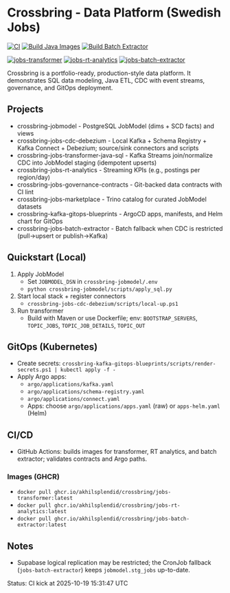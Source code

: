 # Crossbring - Data Platform (Swedish Jobs)

[![CI](https://github.com/akhilsplendid/crossbring/actions/workflows/ci.yml/badge.svg)](https://github.com/akhilsplendid/crossbring/actions/workflows/ci.yml)
[![Build Java Images](https://github.com/akhilsplendid/crossbring/actions/workflows/build-java-images.yml/badge.svg)](https://github.com/akhilsplendid/crossbring/actions/workflows/build-java-images.yml)
[![Build Batch Extractor](https://github.com/akhilsplendid/crossbring/actions/workflows/build-batch-extractor.yml/badge.svg)](https://github.com/akhilsplendid/crossbring/actions/workflows/build-batch-extractor.yml)

[![jobs-transformer](https://img.shields.io/badge/ghcr.io%2Fakhilsplendid%2Fcrossbring%2Fjobs--transformer-latest-blue?logo=github)](https://github.com/users/akhilsplendid/packages/container/crossbring%2Fjobs-transformer)
[![jobs-rt-analytics](https://img.shields.io/badge/ghcr.io%2Fakhilsplendid%2Fcrossbring%2Fjobs--rt--analytics-latest-blue?logo=github)](https://github.com/users/akhilsplendid/packages/container/crossbring%2Fjobs-rt-analytics)
[![jobs-batch-extractor](https://img.shields.io/badge/ghcr.io%2Fakhilsplendid%2Fcrossbring%2Fjobs--batch--extractor-latest-blue?logo=github)](https://github.com/users/akhilsplendid/packages/container/crossbring%2Fjobs-batch-extractor)

Crossbring is a portfolio-ready, production-style data platform. It demonstrates SQL data modeling, Java ETL, CDC with event streams, governance, and GitOps deployment.

## Projects
- crossbring-jobmodel - PostgreSQL JobModel (dims + SCD facts) and views
- crossbring-jobs-cdc-debezium - Local Kafka + Schema Registry + Kafka Connect + Debezium; source/sink connectors and scripts
- crossbring-jobs-transformer-java-sql - Kafka Streams join/normalize CDC into JobModel staging (idempotent upserts)
- crossbring-jobs-rt-analytics - Streaming KPIs (e.g., postings per region/day)
- crossbring-jobs-governance-contracts - Git-backed data contracts with CI lint
- crossbring-jobs-marketplace - Trino catalog for curated JobModel datasets
- crossbring-kafka-gitops-blueprints - ArgoCD apps, manifests, and Helm chart for GitOps
- crossbring-jobs-batch-extractor - Batch fallback when CDC is restricted (pull->upsert or publish->Kafka)

## Quickstart (Local)
1) Apply JobModel
   - Set `JOBMODEL_DSN` in `crossbring-jobmodel/.env`
   - `python crossbring-jobmodel/scripts/apply_sql.py`
2) Start local stack + register connectors
   - `crossbring-jobs-cdc-debezium/scripts/local-up.ps1`
3) Run transformer
   - Build with Maven or use Dockerfile; env: `BOOTSTRAP_SERVERS`, `TOPIC_JOBS`, `TOPIC_JOB_DETAILS`, `TOPIC_OUT`

## GitOps (Kubernetes)
- Create secrets: `crossbring-kafka-gitops-blueprints/scripts/render-secrets.ps1 | kubectl apply -f -`
- Apply Argo apps:
  - `argo/applications/kafka.yaml`
  - `argo/applications/schema-registry.yaml`
  - `argo/applications/connect.yaml`
  - Apps: choose `argo/applications/apps.yaml` (raw) or `apps-helm.yaml` (Helm)

## CI/CD
- GitHub Actions: builds images for transformer, RT analytics, and batch extractor; validates contracts and Argo paths.

### Images (GHCR)
- `docker pull ghcr.io/akhilsplendid/crossbring/jobs-transformer:latest`
- `docker pull ghcr.io/akhilsplendid/crossbring/jobs-rt-analytics:latest`
- `docker pull ghcr.io/akhilsplendid/crossbring/jobs-batch-extractor:latest`

## Notes
- Supabase logical replication may be restricted; the CronJob fallback (`jobs-batch-extractor`) keeps `jobmodel.stg_jobs` up-to-date.

Status: CI kick at 2025-10-19 15:31:47 UTC
